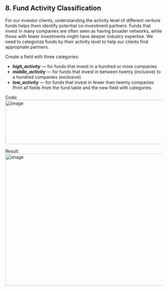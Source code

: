 ## 8. Fund Activity Classification
For our investor clients, understanding the activity level of different venture funds helps them identify potential co-investment partners. 
Funds that invest in many companies are often seen as having broader networks, while those with fewer investments might have deeper industry expertise. 
We need to categorize funds by their activity level to help our clients find appropriate partners.

Create a field with three categories:

- ___high_activity___ — for funds that invest in a hundred or more companies
- ___middle_activity___ — for funds that invest in between twenty (inclusive) to a hundred companies (exclusive)
- ___low_activity___ — for funds that invest in fewer than twenty companies
Print all fields from the fund table and the new field with categories.

Code: <img width="547" height="141" alt="image" src="https://github.com/user-attachments/assets/963ddcad-f727-46d7-a849-03c2c7455751" />

Result: <img width="1369" height="421" alt="image" src="https://github.com/user-attachments/assets/e5922246-a3a7-4218-8d51-b7e0b54a94d0" />
